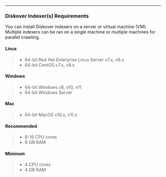 ___
### Diskover Indexer(s) Requirements

You can install Diskover indexers on a server or virtual machine (VM). Multiple indexers can be ran on a single machine or multiple machines for parallel crawling.

#### Linux

>- 64-bit Red Hat Enterprise Linux Server v7.x, v8.x
>- 64-bit CentOS v7.x, v8.x

#### Windows

>- 64-bit Windows v8, v10, v11
>- 64-bit Windows Server

#### Mac

>- 64-bit MacOS v10.x, v11.x

#### Recommended

>- 8-16 CPU cores
>- 8 GB RAM

#### Minimum

>- 4 CPU cores
>- 4 GB RAM

